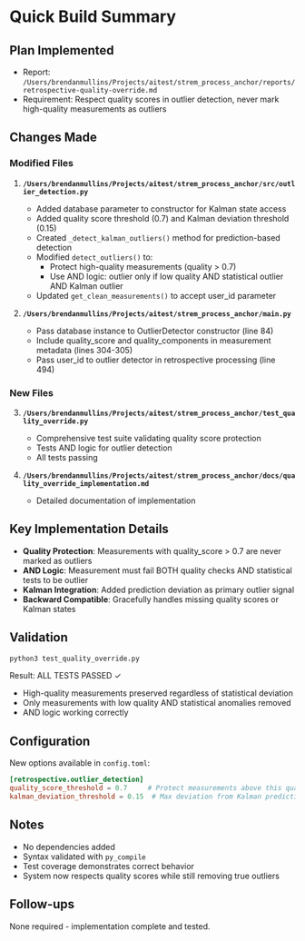 # Quick Build Summary

## Plan Implemented
- Report: `/Users/brendanmullins/Projects/aitest/strem_process_anchor/reports/retrospective-quality-override.md`
- Requirement: Respect quality scores in outlier detection, never mark high-quality measurements as outliers

## Changes Made

### Modified Files

1. **`/Users/brendanmullins/Projects/aitest/strem_process_anchor/src/outlier_detection.py`**
   - Added database parameter to constructor for Kalman state access
   - Added quality score threshold (0.7) and Kalman deviation threshold (0.15)
   - Created `_detect_kalman_outliers()` method for prediction-based detection
   - Modified `detect_outliers()` to:
     - Protect high-quality measurements (quality > 0.7)
     - Use AND logic: outlier only if low quality AND statistical outlier AND Kalman outlier
   - Updated `get_clean_measurements()` to accept user_id parameter

2. **`/Users/brendanmullins/Projects/aitest/strem_process_anchor/main.py`**
   - Pass database instance to OutlierDetector constructor (line 84)
   - Include quality_score and quality_components in measurement metadata (lines 304-305)
   - Pass user_id to outlier detector in retrospective processing (line 494)

### New Files

3. **`/Users/brendanmullins/Projects/aitest/strem_process_anchor/test_quality_override.py`**
   - Comprehensive test suite validating quality score protection
   - Tests AND logic for outlier detection
   - All tests passing

4. **`/Users/brendanmullins/Projects/aitest/strem_process_anchor/docs/quality_override_implementation.md`**
   - Detailed documentation of implementation

## Key Implementation Details

- **Quality Protection**: Measurements with quality_score > 0.7 are never marked as outliers
- **AND Logic**: Measurement must fail BOTH quality checks AND statistical tests to be outlier
- **Kalman Integration**: Added prediction deviation as primary outlier signal
- **Backward Compatible**: Gracefully handles missing quality scores or Kalman states

## Validation

```bash
python3 test_quality_override.py
```
Result: ALL TESTS PASSED ✓

- High-quality measurements preserved regardless of statistical deviation
- Only measurements with low quality AND statistical anomalies removed
- AND logic working correctly

## Configuration

New options available in `config.toml`:
```toml
[retrospective.outlier_detection]
quality_score_threshold = 0.7     # Protect measurements above this quality
kalman_deviation_threshold = 0.15  # Max deviation from Kalman prediction
```

## Notes

- No dependencies added
- Syntax validated with `py_compile`
- Test coverage demonstrates correct behavior
- System now respects quality scores while still removing true outliers

## Follow-ups

None required - implementation complete and tested.